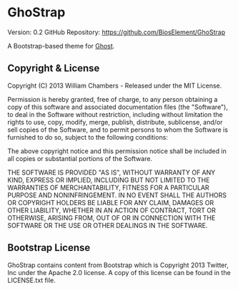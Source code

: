 # GhoStrap

Version: 0.2
GitHub Repository: https://github.com/BiosElement/GhoStrap

A Bootstrap-based theme for [Ghost](http://github.com/tryghost/ghost/).

## Copyright & License

Copyright (C) 2013 William Chambers - Released under the MIT License.

Permission is hereby granted, free of charge, to any person obtaining a copy of this software and associated documentation files (the "Software"), to deal in the Software without restriction, including without limitation the rights to use, copy, modify, merge, publish, distribute, sublicense, and/or sell copies of the Software, and to permit persons to whom the Software is furnished to do so, subject to the following conditions:

The above copyright notice and this permission notice shall be included in all copies or substantial portions of the Software.

THE SOFTWARE IS PROVIDED "AS IS", WITHOUT WARRANTY OF ANY KIND, EXPRESS OR IMPLIED, INCLUDING BUT NOT LIMITED TO THE WARRANTIES OF MERCHANTABILITY, FITNESS FOR A PARTICULAR PURPOSE AND
NONINFRINGEMENT. IN NO EVENT SHALL THE AUTHORS OR COPYRIGHT HOLDERS BE LIABLE FOR ANY CLAIM, DAMAGES OR OTHER LIABILITY, WHETHER IN AN ACTION OF CONTRACT, TORT OR OTHERWISE, ARISING FROM, OUT OF OR IN CONNECTION WITH THE SOFTWARE OR THE USE OR OTHER DEALINGS IN THE SOFTWARE.

## Bootstrap License

GhoStrap contains content from Bootstrap which is Copyright 2013 Twitter, Inc under the Apache 2.0 license. A copy of this license can be found in the LICENSE.txt file.
